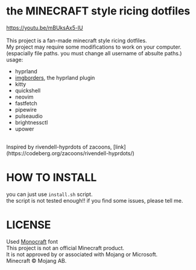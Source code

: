 # the MINECRAFT style ricing dotfiles
https://youtu.be/mBUksAx5-lU<br>
<br>
This project is a fan-made minecraft style ricing dotfiles.<br>
My project may require some modifications to work on your computer. (espacially file paths. you must change all username of absulte paths.)<br>
usage:
- hyprland
- [imgborders](https://codeberg.org/zacoons/imgborders), the hyprland plugin
- kitty
- quickshell
- neovim
- fastfetch
- pipewire
- pulseaudio
- brightnessctl
- upower
<br>
Inspired by rivendell-hyprdots of zacoons, [link](https://codeberg.org/zacoons/rivendell-hyprdots/)<br>

# HOW TO INSTALL
you can just use `install.sh` script.<br>
the script is not tested enough!! if you find some issues, please tell me.

# LICENSE
Used [Monocraft](https://github.com/IdreesInc/Monocraft) font<br>
This project is not an official Minecraft product.<br>
It is not approved by or associated with Mojang or Microsoft.<br>
Minecraft © Mojang AB.
